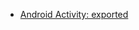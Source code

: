 
- [Android Activity: exported](https://developer.android.com/guide/topics/manifest/activity-element#exported)
